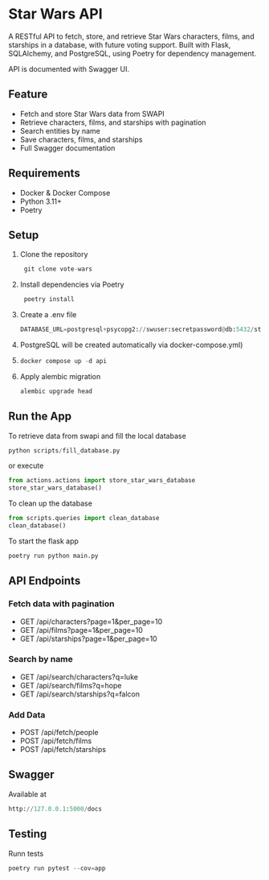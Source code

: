 # Star Wars API

A RESTful API to fetch, store, and retrieve Star Wars characters, films, and starships in a database, with future voting support. Built with Flask, SQLAlchemy, and PostgreSQL, using Poetry for dependency management.

API is documented with Swagger UI.

## Feature

- Fetch and store Star Wars data from SWAPI
- Retrieve characters, films, and starships with pagination
- Search entities by name
- Save characters, films, and starships
- Full Swagger documentation

## Requirements
- Docker & Docker Compose
- Python 3.11+
- Poetry

## Setup

1. Clone the repository
   ```python
    git clone vote-wars
    ```
3. Install dependencies via Poetry
   ```python
    poetry install
    ```
4. Create a .env file
   ```python
   DATABASE_URL=postgresql+psycopg2://swuser:secretpassword@db:5432/starwars_api
   ```
5. PostgreSQL will be created automatically via docker-compose.yml)
6. ```python
   docker compose up -d api
   ```
7. Apply alembic migration
   ```python
   alembic upgrade head
   ```

## Run the App

To retrieve data from swapi and fill the local database
```python
python scripts/fill_database.py
   ```
or execute 

```python
from actions.actions import store_star_wars_database
store_star_wars_database()
```

To clean up the database 
```python
from scripts.queries import clean_database
clean_database()
```

To start the flask app
```python
poetry run python main.py
```

## API Endpoints

### Fetch data with pagination
- GET /api/characters?page=1&per_page=10
- GET /api/films?page=1&per_page=10
- GET /api/starships?page=1&per_page=10

### Search by name
- GET /api/search/characters?q=luke
- GET /api/search/films?q=hope
- GET /api/search/starships?q=falcon

### Add Data
- POST /api/fetch/people
- POST /api/fetch/films
- POST /api/fetch/starships

## Swagger 
Available at
```python
http://127.0.0.1:5000/docs
```

## Testing
Runn tests
```python
poetry run pytest --cov=app
```

